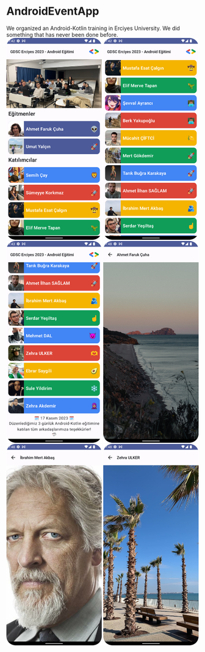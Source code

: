 # AndroidEventApp
We organized an Android-Kotlin training in Erciyes University. 
We did something that has never been done before.
<img src="./ss/ss1.png" alt="Image 1" width="250"/> <img src="./ss/ss2.png" alt="Image 2" width="250"/> <img src="./ss/ss3.png" alt="Image 3" width="250"/>
<img src="./ss/ss4.png" alt="Image 4" width="250"/> <img src="./ss/ss5.png" alt="Image 5" width="250"/> <img src="./ss/ss6.png" alt="Image 6" width="250"/>

